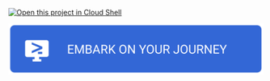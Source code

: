 [![Open this project in Cloud Shell](http://gstatic.com/cloudssh/images/open-btn.png)](https://console.cloud.google.com/cloudshell/open?git_repo=https://github.com/fhirschmann/bootkon-ng&page=editor&tutorial=start.md)



[![Open this project in Cloud Shell](img/journey.svg)](https://console.cloud.google.com/cloudshell/open?git_repo=https://github.com/fhirschmann/bootkon-ng&page=editor&tutorial=tutorial.neos.md&show=ide&cloudshell_workspace=)

